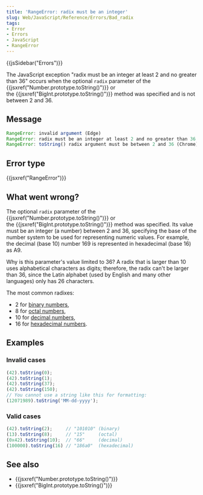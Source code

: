 ```yaml
---
title: 'RangeError: radix must be an integer'
slug: Web/JavaScript/Reference/Errors/Bad_radix
tags:
- Error
- Errors
- JavaScript
- RangeError
---
```

{{jsSidebar("Errors")}}

The JavaScript exception "radix must be an integer at least 2 and no greater
than 36" occurs when the optional `radix` parameter of the
{{jsxref("Number.prototype.toString()")}} or
the {{jsxref("BigInt.prototype.toString()")}} method was
specified and is not between 2 and 36.

## Message

```js
RangeError: invalid argument (Edge)
RangeError: radix must be an integer at least 2 and no greater than 36 (Firefox)
RangeError: toString() radix argument must be between 2 and 36 (Chrome)
```

## Error type

{{jsxref("RangeError")}}

## What went wrong?

The optional `radix` parameter of the
{{jsxref("Number.prototype.toString()")}} or
the {{jsxref("BigInt.prototype.toString()")}} method was
specified. Its value must be an integer (a number) between 2 and 36, specifying
the base of the number system to be used for representing numeric values. For
example, the decimal (base 10) number 169 is represented in hexadecimal
(base 16) as A9.

Why is this parameter's value limited to 36? A radix that is larger than 10 uses
alphabetical characters as digits; therefore, the radix can't be larger than 36,
since the Latin alphabet (used by English and many other languages) only has 26
characters.

The most common radixes:

- 2 for [binary numbers](https://en.wikipedia.org/wiki/Binary_number),
- 8 for [octal numbers](https://en.wikipedia.org/wiki/Octal),
- 10 for [decimal numbers](https://en.wikipedia.org/wiki/Decimal),
- 16 for [hexadecimal numbers](https://en.wikipedia.org/wiki/Hexadecimal).

## Examples

### Invalid cases

```js example-bad
(42).toString(0);
(42).toString(1);
(42).toString(37);
(42).toString(150);
// You cannot use a string like this for formatting:
(12071989).toString('MM-dd-yyyy');
```

### Valid cases

```js example-good
(42).toString(2);     // "101010" (binary)
(13).toString(8);     // "15"     (octal)
(0x42).toString(10);  // "66"     (decimal)
(100000).toString(16) // "186a0"  (hexadecimal)
```

## See also

- {{jsxref("Number.prototype.toString()")}}
- {{jsxref("BigInt.prototype.toString()")}}
